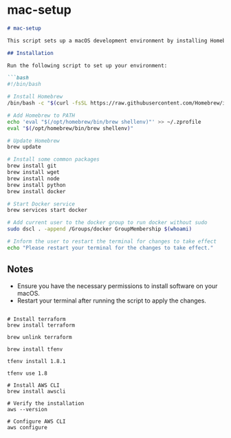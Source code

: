 # mac-setup
```markdown
# mac-setup

This script sets up a macOS development environment by installing Homebrew and some common packages.

## Installation

Run the following script to set up your environment:

```bash
#!/bin/bash

# Install Homebrew
/bin/bash -c "$(curl -fsSL https://raw.githubusercontent.com/Homebrew/install/HEAD/install.sh)"

# Add Homebrew to PATH
echo 'eval "$(/opt/homebrew/bin/brew shellenv)"' >> ~/.zprofile
eval "$(/opt/homebrew/bin/brew shellenv)"

# Update Homebrew
brew update

# Install some common packages
brew install git
brew install wget
brew install node
brew install python
brew install docker

# Start Docker service
brew services start docker

# Add current user to the docker group to run docker without sudo
sudo dscl . -append /Groups/docker GroupMembership $(whoami)

# Inform the user to restart the terminal for changes to take effect
echo "Please restart your terminal for the changes to take effect."
```

## Notes

- Ensure you have the necessary permissions to install software on your macOS.
- Restart your terminal after running the script to apply the changes.
```

# Install terraform
brew install terraform

brew unlink terraform

brew install tfenv

tfenv install 1.8.1

tfenv use 1.8 

# Install AWS CLI
brew install awscli

# Verify the installation
aws --version

# Configure AWS CLI
aws configure
```
